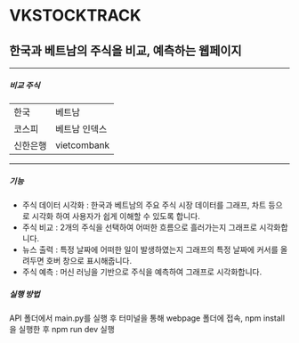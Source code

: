 <html>
  <body>
    <h1>VKSTOCKTRACK</h1>
    <h2>한국과 베트남의 주식을 비교, 예측하는 웹페이지</h2>
    <hr>
    <h5>비교 주식</h5>
    <table>
      <tr><td>한국</td><td>베트남</td></tr>
      <tr><td>코스피</td><td>베트남 인덱스</td></tr>                                  
      <tr><td>신한은행</td><td>vietcombank</td></tr>
    </table>
    <hr>
    <h5>기능</h5>
    <ul>
      <li>주식 데이터 시각화 : 한국과 베트남의 주요 주식 시장 데이터를 그래프, 차트 등으로 시각화 하여 사용자가 쉽게 이해할 수 있도록 합니다.</li>
      <li>주식 비교 : 2개의 주식을 선택하여 어떠한 흐름으로 흘러가는지 그래프로 시각화합니다.</li>
      <li>뉴스 출력 : 특정 날짜에 어떠한 일이 발생하였는지 그래프의 특정 날짜에 커서를 올려두면 호버 창으로 표시해줍니다.</li>
      <li>주식 예측 : 머신 러닝을 기반으로 주식을 예측하여 그래프로 시각화합니다.</li>
    </ul>
    <h5>실행 방법</h5>
    API 폴더에서 main.py를 실행 후
    터미널을 통해 webpage 폴더에 접속, npm install을 실행한 후 npm run dev 실행
  </body>
</html>
